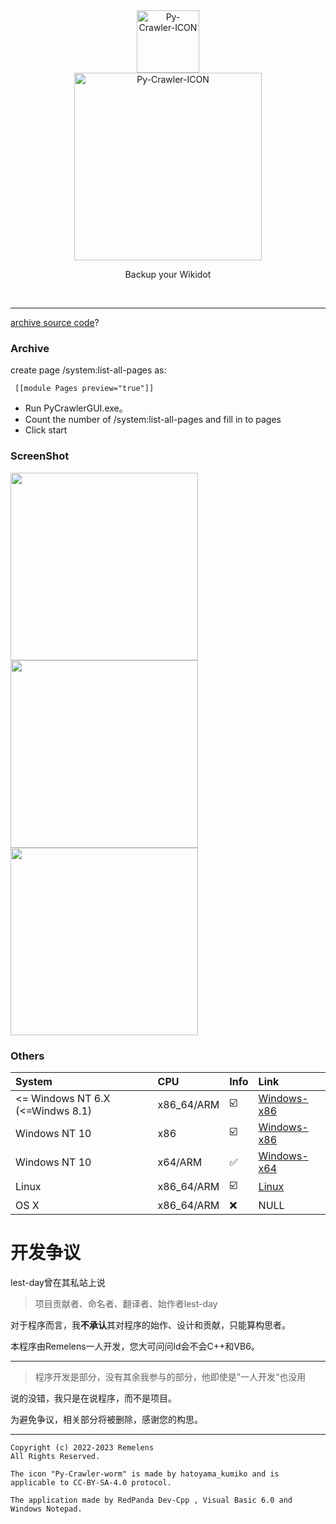 <div class="center" align="center">
  <a href="#">
    <img alt="Py-Crawler-ICON" src="https://rmlsdisk.wikidot.com/local--files/file:github/Pyc" width="100px">
  </a><br/>
  <img alt="Py-Crawler-ICON" src="https://rmlsdisk.wikidot.com/local--files/file:github/pyctext.png" width="300px">
  <p>Backup your Wikidot</p>
  <img alt="" src="https://img.shields.io/github/license/Remelens/WD-crawler">&nbsp;&nbsp;<img alt="" src="https://img.shields.io/github/v/release/Remelens/WD-Crawler?include_prereleases">&nbsp;&nbsp;<img alt="" src="https://img.shields.io/github/stars/Remelens/WD-crawler">
</div>

----------

[archive source code](https://github.com/Remelens/WD-crawler/tree/Py-Crawler++)?


### **Archive**
create page /system:list-all-pages as:
```
 [[module Pages preview="true"]] 
```
* Run PyCrawlerGUI.exe。
* Count the number of /system:list-all-pages and fill in to pages
* Click start

### ScreenShot
<img alt="" src="https://s1.ax1x.com/2023/02/20/pSXVpQJ.jpg" width="300px">  
<img alt="" src="https://s1.ax1x.com/2023/02/20/pSXExWF.jpg" width="300px">  
<img alt="" src="https://s1.ax1x.com/2023/02/20/pSXEzz4.jpg" width="300px">

### Others

| System | CPU | Info | Link |
| :----------- | :----------- | :----------- | :----------- |
| <= Windows NT 6.X (<=Windws 8.1) | x86_64/ARM | :ballot_box_with_check: | [Windows-x86](https://github.com/Remelens/WD-crawler/tree/windows-x86) |
| Windows NT 10 | x86 | :ballot_box_with_check: | [Windows-x86](https://github.com/Remelens/WD-crawler/tree/windows-x86) |
| Windows NT 10 | x64/ARM | :white_check_mark: | [Windows-x64](https://github.com/Remelens/WD-crawler/) |
| Linux | x86_64/ARM | :ballot_box_with_check: | [Linux](https://github.com/Remelens/WD-crawler/tree/linux) |
| OS X | x86_64/ARM | :x: | NULL |

# 开发争议

lest-day曾在其私站上说
> 项目贡献者、命名者、翻译者、始作者lest-day

对于程序而言，我**不承认**其对程序的始作、设计和贡献，只能算构思者。

本程序由Remelens一人开发，您大可问问ld会不会C++和VB6。

--------

> 程序开发是部分，没有其余我参与的部分，他即使是”一人开发“也没用

说的没错，我只是在说程序，而不是项目。 

为避免争议，相关部分将被删除，感谢您的构思。

----------

```
Copyright (c) 2022-2023 Remelens
All Rights Reserved.

The icon "Py-Crawler-worm" is made by hatoyama_kumiko and is applicable to CC-BY-SA-4.0 protocol.

The application made by RedPanda Dev-Cpp , Visual Basic 6.0 and Windows Notepad.
```
